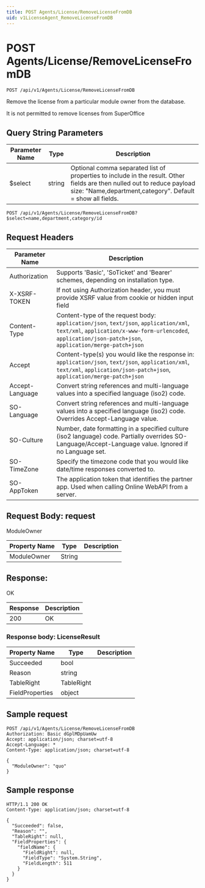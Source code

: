 ```yaml
---
title: POST Agents/License/RemoveLicenseFromDB
uid: v1LicenseAgent_RemoveLicenseFromDB
---
```


# POST Agents/License/RemoveLicenseFromDB

```http
POST /api/v1/Agents/License/RemoveLicenseFromDB
```

Remove the license from a particular module owner from the database.


It is not permitted to remove licenses from SuperOffice






## Query String Parameters

| Parameter Name | Type |  Description |
|----------------|------|--------------|
| $select | string |  Optional comma separated list of properties to include in the result. Other fields are then nulled out to reduce payload size: "Name,department,category". Default = show all fields. |

```http
POST /api/v1/Agents/License/RemoveLicenseFromDB?$select=name,department,category/id
```


## Request Headers

| Parameter Name | Description |
|----------------|-------------|
| Authorization  | Supports 'Basic', 'SoTicket' and 'Bearer' schemes, depending on installation type. |
| X-XSRF-TOKEN   | If not using Authorization header, you must provide XSRF value from cookie or hidden input field |
| Content-Type | Content-type of the request body: `application/json`, `text/json`, `application/xml`, `text/xml`, `application/x-www-form-urlencoded`, `application/json-patch+json`, `application/merge-patch+json` |
| Accept         | Content-type(s) you would like the response in: `application/json`, `text/json`, `application/xml`, `text/xml`, `application/json-patch+json`, `application/merge-patch+json` |
| Accept-Language | Convert string references and multi-language values into a specified language (iso2) code. |
| SO-Language | Convert string references and multi-language values into a specified language (iso2) code. Overrides Accept-Language value. |
| SO-Culture | Number, date formatting in a specified culture (iso2 language) code. Partially overrides SO-Language/Accept-Language value. Ignored if no Language set. |
| SO-TimeZone | Specify the timezone code that you would like date/time responses converted to. |
| SO-AppToken | The application token that identifies the partner app. Used when calling Online WebAPI from a server. |

## Request Body: request 

ModuleOwner 

| Property Name | Type |  Description |
|----------------|------|--------------|
| ModuleOwner | String |  |

## Response:

OK

| Response | Description |
|----------------|-------------|
| 200 | OK |

### Response body: LicenseResult

| Property Name | Type |  Description |
|----------------|------|--------------|
| Succeeded | bool |  |
| Reason | string |  |
| TableRight | TableRight |  |
| FieldProperties | object |  |

## Sample request

```http!
POST /api/v1/Agents/License/RemoveLicenseFromDB
Authorization: Basic dGplMDpUamUw
Accept: application/json; charset=utf-8
Accept-Language: *
Content-Type: application/json; charset=utf-8

{
  "ModuleOwner": "quo"
}
```

## Sample response

```http_
HTTP/1.1 200 OK
Content-Type: application/json; charset=utf-8

{
  "Succeeded": false,
  "Reason": "",
  "TableRight": null,
  "FieldProperties": {
    "fieldName": {
      "FieldRight": null,
      "FieldType": "System.String",
      "FieldLength": 511
    }
  }
}
```
